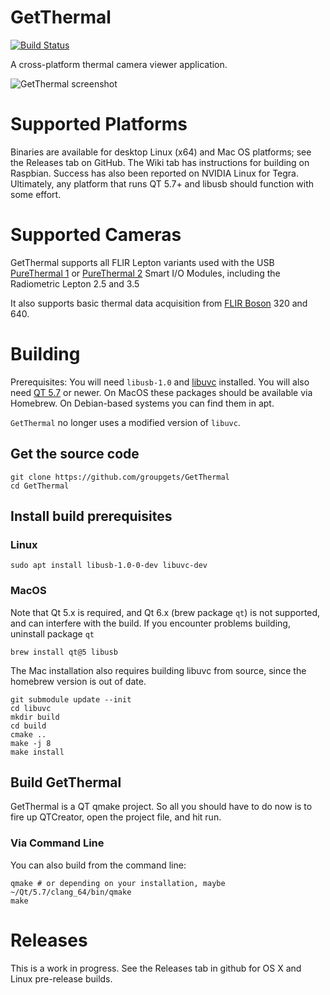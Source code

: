 # GetThermal

[![Build Status](https://travis-ci.org/groupgets/GetThermal.svg?branch=master)](https://travis-ci.org/groupgets/GetThermal)

A cross-platform thermal camera viewer application.

![GetThermal screenshot](https://groupgets-files.s3.amazonaws.com/lepton/getthermal_app.png)

# Supported Platforms

Binaries are available for desktop Linux (x64) and Mac OS platforms; see the Releases tab on GitHub. The Wiki tab has 
instructions for building on Raspbian. Success has also been reported on NVIDIA Linux for Tegra. Ultimately, any
platform that runs QT 5.7+ and libusb should function with some effort.

# Supported Cameras

GetThermal supports all FLIR Lepton variants used with the USB
[PureThermal 1](https://groupgets.com/manufacturers/getlab/products/purethermal-1-flir-lepton-smart-i-o-module) or
[PureThermal 2](https://groupgets.com/manufacturers/getlab/products/purethermal-2-flir-lepton-smart-i-o-module) Smart I/O Modules,
including the Radiometric Lepton 2.5 and 3.5

It also supports basic thermal data acquisition from [FLIR Boson](https://groupgets.com/manufacturers/flir/products/boson) 320 and 640.

# Building

Prerequisites: You will need `libusb-1.0` and [libuvc](https://github.com/libuvc/libuvc) installed. You will
also need [QT 5.7](https://www.qt.io/download-open-source/) or newer. On MacOS these packages should
be available via Homebrew. On Debian-based systems you can find them in apt.

`GetThermal` no longer uses a modified version of `libuvc`.

## Get the source code

    git clone https://github.com/groupgets/GetThermal
    cd GetThermal

## Install build prerequisites

### Linux

    sudo apt install libusb-1.0-0-dev libuvc-dev

### MacOS

Note that Qt 5.x is required, and Qt 6.x (brew package `qt`) is not supported, and can interfere with the build. If you encounter problems building, uninstall package `qt`

    brew install qt@5 libusb

The Mac installation also requires building libuvc from source, since the homebrew version is out of date.

    git submodule update --init
    cd libuvc
    mkdir build
    cd build
    cmake ..
    make -j 8
    make install

## Build GetThermal

GetThermal is a QT qmake project. So all you should have to do now is to fire up QTCreator, open the project file,
and hit run.

### Via Command Line
You can also build from the command line:

    qmake # or depending on your installation, maybe ~/Qt/5.7/clang_64/bin/qmake 
    make

# Releases

This is a work in progress. See the Releases tab in github for OS X and Linux pre-release builds.
